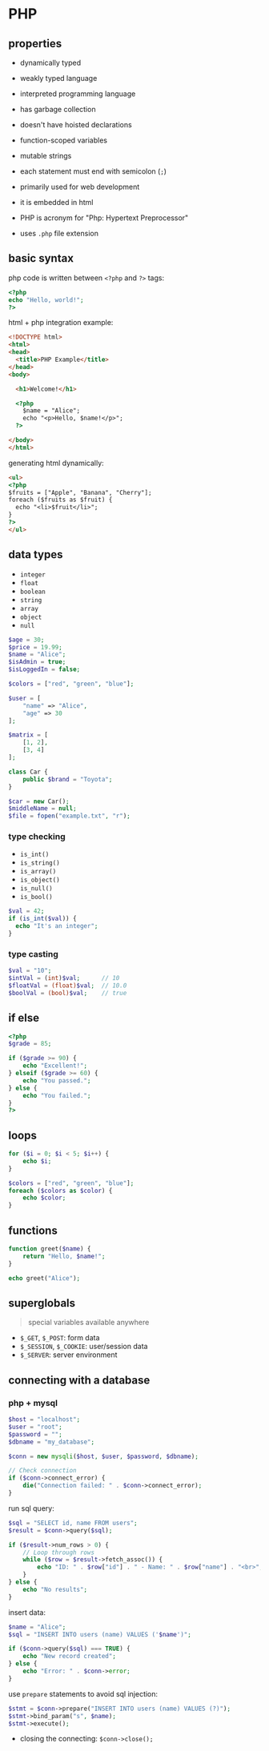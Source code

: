 
# PHP

## properties

- dynamically typed
- weakly typed language
- interpreted programming language
- has garbage collection
- doesn't have hoisted declarations
- function-scoped variables
- mutable strings
- each statement must end with semicolon (`;`)

- primarily used for web development
- it is embedded in html
- PHP is acronym for "Php: Hypertext Preprocessor"
- uses `.php` file extension

## basic syntax

php code is written between `<?php` and `?>` tags:

```php
<?php
echo "Hello, world!";
?>
```

html + php integration example:

```html
<!DOCTYPE html>
<html>
<head>
  <title>PHP Example</title>
</head>
<body>

  <h1>Welcome!</h1>

  <?php
    $name = "Alice";
    echo "<p>Hello, $name!</p>";
  ?>

</body>
</html>
```

generating html dynamically:

```html
<ul>
<?php
$fruits = ["Apple", "Banana", "Cherry"];
foreach ($fruits as $fruit) {
  echo "<li>$fruit</li>";
}
?>
</ul>
```

## data types

- `integer`
- `float`
- `boolean`
- `string`
- `array`
- `object`
- `null`

```php
$age = 30;
$price = 19.99;
$name = "Alice";
$isAdmin = true;
$isLoggedIn = false;

$colors = ["red", "green", "blue"];

$user = [
    "name" => "Alice",
    "age" => 30
];

$matrix = [
    [1, 2],
    [3, 4]
];

class Car {
    public $brand = "Toyota";
}

$car = new Car();
$middleName = null;
$file = fopen("example.txt", "r");
```

### type checking

- `is_int()`
- `is_string()`
- `is_array()`
- `is_object()`
- `is_null()`
- `is_bool()`

```php
$val = 42;
if (is_int($val)) {
  echo "It's an integer";
}
```

### type casting

```php
$val = "10";
$intVal = (int)$val;      // 10
$floatVal = (float)$val;  // 10.0
$boolVal = (bool)$val;    // true
```

## if else

```php
<?php
$grade = 85;

if ($grade >= 90) {
    echo "Excellent!";
} elseif ($grade >= 60) {
    echo "You passed.";
} else {
    echo "You failed.";
}
?>
```

## loops

```php
for ($i = 0; $i < 5; $i++) {
    echo $i;
}

$colors = ["red", "green", "blue"];
foreach ($colors as $color) {
    echo $color;
}
```

## functions

```php
function greet($name) {
    return "Hello, $name!";
}

echo greet("Alice");
```

## superglobals

> special variables available anywhere

- `$_GET`, `$_POST`: form data
- `$_SESSION`, `$_COOKIE`: user/session data
- `$_SERVER`: server environment

## connecting with a database

### php + mysql

```php
$host = "localhost";
$user = "root";
$password = "";
$dbname = "my_database";

$conn = new mysqli($host, $user, $password, $dbname);

// Check connection
if ($conn->connect_error) {
    die("Connection failed: " . $conn->connect_error);
}
```

run sql query:

```php
$sql = "SELECT id, name FROM users";
$result = $conn->query($sql);

if ($result->num_rows > 0) {
    // Loop through rows
    while ($row = $result->fetch_assoc()) {
        echo "ID: " . $row["id"] . " - Name: " . $row["name"] . "<br>";
    }
} else {
    echo "No results";
}
```

insert data:

```php
$name = "Alice";
$sql = "INSERT INTO users (name) VALUES ('$name')";

if ($conn->query($sql) === TRUE) {
    echo "New record created";
} else {
    echo "Error: " . $conn->error;
}
```

use `prepare` statements to avoid sql injection:

```php
$stmt = $conn->prepare("INSERT INTO users (name) VALUES (?)");
$stmt->bind_param("s", $name);
$stmt->execute();
```

- closing the connecting: `$conn->close();`

